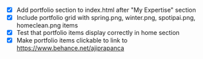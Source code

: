 - [x] Add portfolio section to index.html after "My Expertise" section
- [x] Include portfolio grid with spring.png, winter.png, spotipai.png, homeclean.png items
- [x] Test that portfolio items display correctly in home section
- [x] Make portfolio items clickable to link to https://www.behance.net/ajiprapanca

